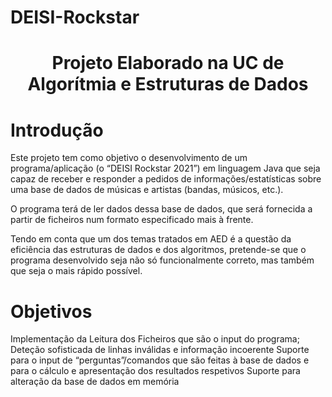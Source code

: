 # DEISI-Rockstar
<h1 align="center">Projeto Elaborado na UC de Algorítmia e Estruturas de Dados</h1>

# Introdução

Este projeto tem como objetivo o desenvolvimento de um programa/aplicação (o “DEISI Rockstar 2021”) em linguagem Java que seja capaz de receber e responder a pedidos de informações/estatísticas sobre uma base de dados de músicas e artistas (bandas, músicos, etc.).

O programa terá de ler dados dessa base de dados, que será fornecida a partir de ficheiros num formato especificado mais à frente.

Tendo em conta que um dos temas tratados em AED é a questão da eficiência das estruturas de dados e dos algoritmos, pretende-se que o programa desenvolvido seja não só funcionalmente correto, mas também que seja o mais rápido possível.

# Objetivos

Implementação da Leitura dos Ficheiros que são o input do programa;
Deteção sofisticada de linhas inválidas e informação incoerente
Suporte para o input de “perguntas”/comandos que são feitas à base de dados e para o cálculo e apresentação dos resultados respetivos
Suporte para alteração da base de dados em memória
